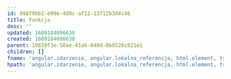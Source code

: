 ```yaml
---
id: 898f9bb2-e99e-4d9c-af12-13712b3d4c46
title: Funkcja
desc: ''
updated: 1609184096630
created: 1609184096630
parent: 10839f3e-58ae-41a6-848d-0b8526c821e1
children: []
fname: 'angular.zdarzenie, angular.lokalna_referencja, html.element, ts.funkcja'
hpath: 'angular.zdarzenie, angular.lokalna_referencja, html.element, ts.funkcja'
---
```



